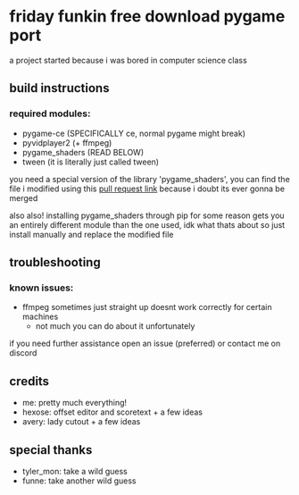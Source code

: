 # friday funkin free download pygame port
a project started because i was bored in computer science class

## build instructions
### required modules:
* pygame-ce (SPECIFICALLY ce, normal pygame might break)
* pyvidplayer2 (+ ffmpeg)
* pygame_shaders (READ BELOW)
* tween (it is literally just called tween)

you need a special version of the library 'pygame_shaders', you can find the file i modified using this [pull request link](https://github.com/ScriptLineStudios/pygame_shaders/pull/13) because i doubt its ever gonna be merged

also also! installing pygame_shaders through pip for some reason gets you an entirely different module than the one used, idk what thats about so just install manually and replace the modified file

## troubleshooting
### known issues:
* ffmpeg sometimes just straight up doesnt work correctly for certain machines
  * not much you can do about it unfortunately

if you need further assistance open an issue (preferred) or contact me on discord

## credits
* me: pretty much everything!
* hexose: offset editor and scoretext + a few ideas
* avery: lady cutout + a few ideas

## special thanks
* tyler_mon: take a wild guess
* funne: take another wild guess
